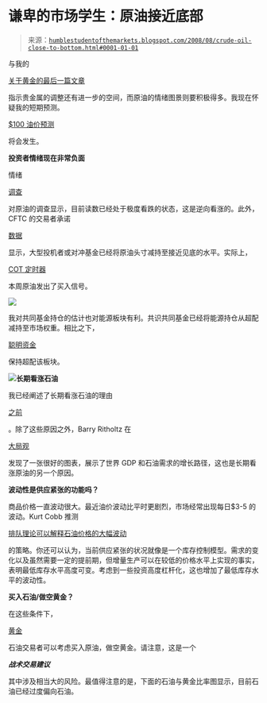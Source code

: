<!--yml

类别：未分类

日期：2024-05-18 01:06:15

-->

# 谦卑的市场学生：原油接近底部

> 来源：[`humblestudentofthemarkets.blogspot.com/2008/08/crude-oil-close-to-bottom.html#0001-01-01`](https://humblestudentofthemarkets.blogspot.com/2008/08/crude-oil-close-to-bottom.html#0001-01-01)

与我的

[关于黄金的最后一篇文章](http://humblestudentofthemarkets.blogspot.com/2008/08/gold-correction-has-further-to-run.html)

指示贵金属的调整还有进一步的空间，而原油的情绪图景则要积极得多。我现在怀疑我的短期预测。

[$100 油价预测](http://humblestudentofthemarkets.blogspot.com/2008/07/100-oil-before-150-but-200-before-50.html)

将会发生。

**投资者情绪现在非常负面**

情绪

[调查](http://www.sentimentrader.com/subscriber/charts/WEEKLY/SURVEY_CRUDEOIL.htm)

对原油的调查显示，目前读数已经处于极度看跌的状态，这是逆向看涨的。此外，CFTC 的交易者承诺

[数据](http://www.cftc.gov/marketreports/commitmentsoftraders/index.htm)

显示，大型投机者或对冲基金已经将原油头寸减持至接近见底的水平。实际上，

[COT 定时器](http://cotstimer.blogspot.com/2008/08/new-signals-for-crude-bullish-russell.html)

本周原油发出了买入信号。

![](https://blogger.googleusercontent.com/img/b/R29vZ2xl/AVvXsEjT4MccQdWl5mjAzrreaOUpFN0HdMycoeGzsFz18NUoB0bFHNo9seTy43o3Es9Jbh3d_-vuVap-ZHec0Lz_uWD6rjByBxMZPFBD009gy-EXIatpx8lxuuynyEBtCDkoe0Y2V2Jhl4xOzDBH/s1600-h/Oil+COT.JPG)

我对共同基金持仓的估计也对能源板块有利。共识共同基金已经将能源持仓从超配减持至市场权重。相比之下，

[聪明资金](http://humblestudentofthemarkets.blogspot.com/2008/02/smart-money-postured-for-recession.html)

保持超配该板块。

![](https://blogger.googleusercontent.com/img/b/R29vZ2xl/AVvXsEjLCygrYA2ZBoDj3iRu3BX52A0bW5V9P8qVS2dXrvg6a5HsPH6TE-th_2Xu01LSh8czhFW74eiS6tLV_btBIOrQ_kXxD1aop0z-M-xPAIy8is4ZXNZnR0c89nyCZzu_rYMoHrjUG1CCPfxj/s1600-h/Energy.JPG)**长期看涨石油**

我已经阐述了长期看涨石油的理由

[之前](http://humblestudentofthemarkets.blogspot.com/2008/08/more-constructive-on-crude-oil.html)

。除了这些原因之外，Barry Ritholtz 在

[大局观](http://bigpicture.typepad.com/comments/2008/08/chart-of-the-da.html)

发现了一张很好的图表，展示了世界 GDP 和石油需求的增长路径，这也是长期看涨原油的另一个原因。

**波动性是供应紧张的功能吗？**

商品价格一直波动很大。最近油价波动比平时更剧烈，市场经常出现每日$3-5 的波动。Kurt Cobb 推测

[排队理论可以解释石油价格的大幅波动](http://resourceinsights.blogspot.com/2008/08/does-queueing-theory-explain-oils-wild.html)

的策略。你还可以认为，当前供应紧张的状况就像是一个库存控制模型。需求的变化以及虽然需要一定的提前期，但增量生产可以在较低的价格水平上实现的事实，表明最低库存水平高度可变。考虑到一些投资高度杠杆化，这也增加了最低库存水平的波动性。

**买入石油/做空黄金？**

在这些条件下，

[黄金](http://humblestudentofthemarkets.blogspot.com/2008/08/gold-correction-has-further-to-run.html)

石油交易者可以考虑买入原油，做空黄金。请注意，这是一个

***战术交易建议***

其中涉及相当大的风险。最值得注意的是，下面的石油与黄金比率图显示，目前石油已经过度偏向石油。
